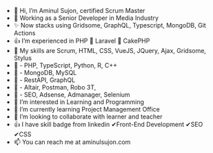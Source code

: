 - 👋 Hi, I’m Aminul Sujon, certified Scrum Master
- 🧸 Working as a Senior Developer in Media Industry
- ✨ Now stacks using  Gridsome, GraphQL, Typescript, MongoDB, Git Actions 
- 👍 I’m experienced in PHP 💖 Laravel 💖 CakePHP 
- 🌱 My skills are Scrum, HTML, CSS, VueJS, JQuery, Ajax, Gridsome, Stylus
- 🌱 - PHP, TypeScript, Python, R, C++
- 🌱 - MongoDB, MySQL
- 🌱 - RestAPI, GraphQL
- 🌱 - Altair, Postman, Robo 3T, 
- 🌱 - SEO, Adsense, Admanager, Selenium
- 👀 I’m interested in Learning and Programming
- 🌱 I’m currently learning Project Management Office
- 💞️ I’m looking to collaborate with learner and teacher
- 👍 I have skill badge from linkedin ✔Front-End Development ✔SEO ✔CSS
- 📫 You can reach me at aminulsujon.com

<!---
aminulsujon/aminulsujon is a ✨ special ✨ repository because its `README.md` (this file) appears on your GitHub profile.
You can click the Preview link to take a look at your changes.
--->
